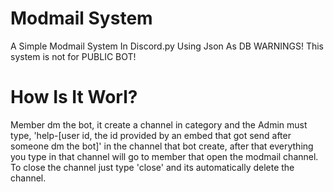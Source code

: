 # Modmail System
A Simple Modmail System In Discord.py Using Json As DB
WARNINGS!
This system is not for PUBLIC BOT!
# How Is It Worl?
Member dm the bot, it create a channel in category and the Admin must type, 'help-[user id, the id provided by an embed that got send after someone dm the bot]' in the channel that bot create, after that everything you type in that channel will go to member that open the modmail channel. To close the channel just type 'close' and its automatically delete the channel.

